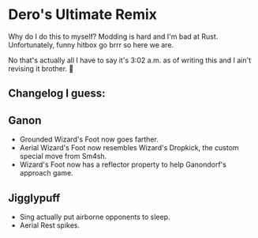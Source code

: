 # Dero's Ultimate Remix

Why do I do this to myself? Modding is hard and I'm bad at Rust. Unfortunately, funny hitbox go brrr so here we are.

No that's actually all I have to say it's 3:02 a.m. as of writing this and I ain't revising it brother. 🦅

## Changelog I guess:
## Ganon
  -  Grounded Wizard's Foot now goes farther.
  -  Aerial Wizard's Foot now resembles Wizard's Dropkick, the custom special move from Sm4sh.
  -  Wizard's Foot now has a reflector property to help Ganondorf's approach game. 
## Jigglypuff
-  Sing actually put airborne opponents to sleep.
-  Aerial Rest spikes.
